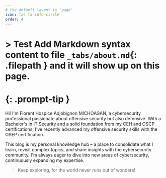 ```yaml
---
# the default layout is 'page'
icon: fas fa-info-circle
order: 4
---
```


# > Test Add Markdown syntax content to file `_tabs/about.md`{: .filepath } and it will show up on this page.
# {: .prompt-tip }
Hi! I'm Florent Hospice Adjobignon MICHOAGAN, a cybersecurity professional passionate about offensive security but also defensive. With a Bachelor's in IT Security and a solid foundation from my CEH and OSCP certifications, I've recently advanced my offensive security skills with the OSEP certification.

This blog is my personal knowledge hub – a place to consolidate what I learn, revisit complex topics, and share insights with the cybersecurity community. I'm always eager to dive into new areas of cybersecurity, continuously expanding my expertise.

> Keep exploring, for the world never runs out of wonders!
